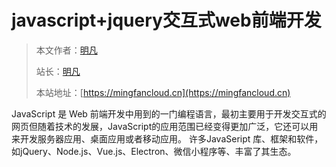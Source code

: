 # javascript+jquery交互式web前端开发

> 本文作者：[明凡]()
>
> 站长：[明凡]()
>
> 本站地址：[https://mingfancloud.cn](https://mingfancloud.cn)

JavaScript 是 Web 前端开发中用到的一门编程语言，最初主要用于开发交互式的网页但随着技术的发展，JavaScript的应用范围已经变得更加广泛，它还可以用来开发服务器应用、桌面应用或者移动应用。
许多JavaSeript 库、框架和软件，如jQuery、Node.js、Vue.js、Electron、微信小程序等、丰富了其生态。


